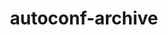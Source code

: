 ---
title: "autoconf-archive"
layout: cache
categories: [package, develop]
meta: {"versions": ["2022.02.11"], "compilers": ["gcc@7.5.0"]}
spec_files: 
 - spec-0.json
spec_names:
 - 'autoconf-archive@2022.02.11%gcc@7.5.0 patches=130cd48 arch=linux-ubuntu18.04-x86_64'
---
